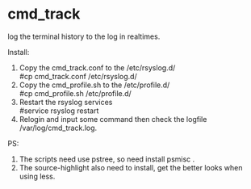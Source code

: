 # cmd_track
log the terminal history to the log in realtimes.

Install:  
1. Copy the cmd_track.conf to the /etc/rsyslog.d/  
#cp cmd_track.conf /etc/rsyslog.d/
2. Copy the cmd_profile.sh to the /etc/profile.d/  
#cp cmd_profile.sh /etc/profile.d/
3. Restart the rsyslog services  
#service rsyslog restart
4. Relogin and input some command then check the logfile /var/log/cmd_track.log.

PS:
1. The scripts need use pstree, so need install psmisc .
2. The source-highlight also need to install, get the better looks when using less.

